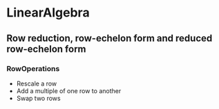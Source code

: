# LinearAlgebra

## Row reduction, row-echelon form and reduced row-echelon form

### RowOperations
* Rescale a row
* Add a multiple of one row to another
* Swap two rows



